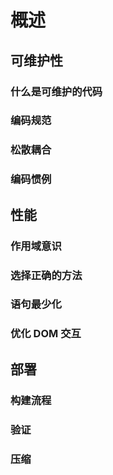 # 概述

## 可维护性

### 什么是可维护的代码

### 编码规范

### 松散耦合

### 编码惯例

## 性能

### 作用域意识

### 选择正确的方法

### 语句最少化

### 优化 DOM 交互

## 部署

### 构建流程

### 验证

### 压缩